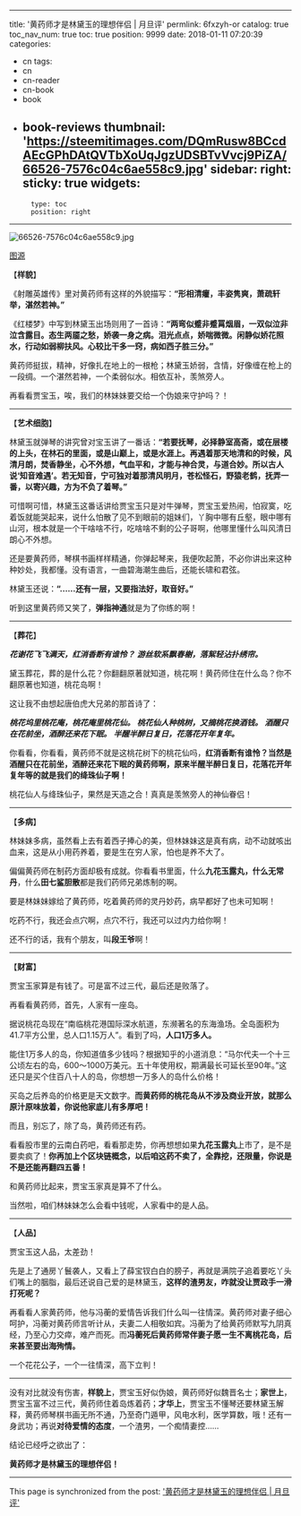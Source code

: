 
---
title: '黄药师才是林黛玉的理想伴侣 | 月旦评'
permlink: 6fxzyh-or
catalog: true
toc_nav_num: true
toc: true
position: 9999
date: 2018-01-11 07:20:39
categories:
- cn
tags:
- cn
- cn-reader
- cn-book
- book
- book-reviews
thumbnail: 'https://steemitimages.com/DQmRusw8BCcdAEcGPhDAtQVTbXoUqJgzUDSBTvVvcj9PiZA/66526-7576c04c6ae558c9.jpg'
sidebar:
    right:
        sticky: true
widgets:
    -
        type: toc
        position: right
---


![66526-7576c04c6ae558c9.jpg](https://steemitimages.com/DQmRusw8BCcdAEcGPhDAtQVTbXoUqJgzUDSBTvVvcj9PiZA/66526-7576c04c6ae558c9.jpg)

[图源](http://upload-images.jianshu.io/upload_images/66526-7576c04c6ae558c9.jpg?imageMogr2/auto-orient/strip%7CimageView2/2/w/580)

【**样貌**】

《射雕英雄传》里对黄药师有这样的外貌描写：**“形相清癯，丰姿隽爽，萧疏轩举，湛然若神。”**

《红楼梦》中写到林黛玉出场则用了一首诗：**“两弯似蹙非蹙罥烟眉，一双似泣非泣含露目。态生两靥之愁，娇袭一身之病。泪光点点，娇喘微微。闲静似娇花照水，行动如弱柳扶风。心较比干多一窍，病如西子胜三分。”**

黄药师挺拔，精神，好像扎在地上的一根枪；林黛玉娇弱，含情，好像缠在枪上的一段绸。一个湛然若神，一个柔弱似水。相依互补，羡煞旁人。

再看看贾宝玉，唉，我们的林妹妹要交给一个伪娘来守护吗？！

**********************

【**艺术细胞**】

林黛玉就弹琴的讲究曾对宝玉讲了一番话：**“若要抚琴，必择静室高斋，或在层楼的上头，在林石的里面，或是山巅上，或是水涯上。再遇着那天地清和的时候，风清月朗，焚香静坐，心不外想，气血平和，才能与神合灵，与道合妙。所以古人说‘知音难遇’。若无知音，宁可独对着那清风明月，苍松怪石，野猿老鹤，抚弄一番，以寄兴趣，方为不负了着琴。”**

可惜啊可惜，林黛玉这番话讲给贾宝玉只是对牛弹琴，贾宝玉爱热闹，怕寂寞，吃着饭就能哭起来，说什么怕散了见不到眼前的姐妹们，丫胸中哪有丘壑，眼中哪有山河，根本就是一个干啥啥不行，吃啥啥不剩的公子哥啊，他哪里懂什么叫风清日朗心不外想。

还是要黄药师，琴棋书画样样精通，你弹起琴来，我便吹起萧，不必你讲出来这种种妙处，我都懂。没有语言，一曲碧海潮生曲后，还能长啸和君弦。

林黛玉还说：**“……还有一层，又要指法好，取音好。”**

听到这里黄药师又笑了，**弹指神通**就是为了你练的啊！

*******************

【**葬花**】

***花谢花飞飞满天，红消香断有谁怜？***
***游丝软系飘春榭，落絮轻沾扑绣帘。***

黛玉葬花，葬的是什么花？你翻翻原著就知道，桃花啊！黄药师住在什么岛？你不翻原著也知道，桃花岛啊！

这让我不由想起唐伯虎大兄弟的那首诗了：

***桃花坞里桃花庵，桃花庵里桃花仙。***
***桃花仙人种桃树，又摘桃花换酒钱。***
***酒醒只在花前坐，酒醉还来花下眠。***
***半醒半醉日复日，花落花开年复年。***

你看看，你看看，黄药师不就是这桃花树下的桃花仙吗，**红消香断有谁怜？当然是酒醒只在花前坐，酒醉还来花下眠的黄药师啊，原来半醒半醉日复日，花落花开年复年等的就是我们的绛珠仙子啊！**

桃花仙人与绛珠仙子，果然是天造之合！真真是羡煞旁人的神仙眷侣！

******************

【**多病**】

林妹妹多病，虽然看上去有着西子捧心的美，但林妹妹这是真有病，动不动就咳出血来，这是从小用药养着，要是生在穷人家，怕也是养不大了。

偏偏黄药师在制药方面却极有成就。你看看书里面，什么**九花玉露丸，**什么**无常丹**，什么**田七鲨胆散**都是我们药师兄弟炼制的啊。

要是林妹妹嫁给了黄药师，吃着黄药师的灵丹妙药，病早都好了也未可知啊！

吃药不行，我还会点穴啊，点穴不行，我还可以过内力给你啊！

还不行的话，我有个朋友，叫**段王爷**啊！

*******************

【**财富**】

贾宝玉家算是有钱了。可是富不过三代，最后还是败落了。

再看看黄药师，首先，人家有一座岛。

据说桃花岛现在“南临桃花港国际深水航道，东濒著名的东海渔场。全岛面积为41.7平方公里，总人口1.15万人”。看到了吗，**人口1万多人。**

能住1万多人的岛，你知道值多少钱吗？根据知乎的小道消息：“马尔代夫一个十三公顷左右的岛，600～1000万美元。五十年使用权，期满最长可延长至90年。”这还只是买个住百八十人的岛，你想想一万多人的岛什么价格！

买岛之后养岛的价格更是天文数字。**而黄药师的桃花岛从不涉及商业开放，就那么原汁原味放着，你说他家底儿有多厚吧！**

而且，别忘了，除了岛，黄药师还有药。

看看股市里的云南白药吧，看看那走势，你再想想如果**九花玉露丸**上市了，是不是要卖疯了！**你再加上个区块链概念，以后咱这药不卖了，全靠挖，还限量，你说是不是还能再翻四五番！**

和黄药师比起来，贾宝玉家真是算不了什么。

当然啦，咱们林妹妹怎么会看中钱呢，人家看中的是人品。

*********************

【**人品**】

贾宝玉这人品，太差劲！

先是上了通房丫鬟袭人，又看上了薛宝钗白白的膀子，再就是满院子追着要吃丫头们嘴上的胭脂，最后还说自己爱的是林黛玉，**这样的渣男友，咋就没让贾政手一滑打死呢？**

再看看人家黄药师，他与冯蘅的爱情告诉我们什么叫一往情深。黄药师对妻子细心呵护，冯蘅对黄药师言听计从，夫妻二人相敬如宾。冯蘅为了给黄药师默写九阴真经，乃至心力交瘁，难产而死。而**冯蘅死后黄药师常伴妻子愿一生不离桃花岛，后来甚至要出海殉情。**

一个花花公子，一个一往情深，高下立判！

******************

没有对比就没有伤害，**样貌上**，贾宝玉好似伪娘，黄药师好似魏晋名士；**家世上**，贾宝玉富不过三代，黄药师住着岛炼着药；**才华上**，贾宝玉不懂琴还要林黛玉解释，黄药师琴棋书画无所不通，乃至奇门遁甲，风电水利，医学算数，哦！还有一身武功；再说**对待爱情的态度**，一个渣男，一个痴情妻控……

结论已经呼之欲出了：

**黄药师才是林黛玉的理想伴侣！**

- - -

This page is synchronized from the post: ['黄药师才是林黛玉的理想伴侣 | 月旦评'](https://steemit.com/@weisheng167388/6fxzyh-or)
